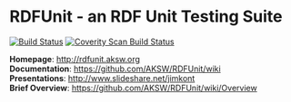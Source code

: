RDFUnit - an RDF Unit Testing Suite
==========

[![Build Status](https://travis-ci.org/AKSW/RDFUnit.svg?branch=master)](https://travis-ci.org/AKSW/RDFUnit)
[![Coverity Scan Build Status](https://scan.coverity.com/projects/2650/badge.svg?flat=1)](https://scan.coverity.com/projects/2650)


**Homepage**: http://rdfunit.aksw.org <br/>
**Documentation**: https://github.com/AKSW/RDFUnit/wiki  <br/>
**Presentations**: http://www.slideshare.net/jimkont  <br/>
**Brief Overview**: https://github.com/AKSW/RDFUnit/wiki/Overview

